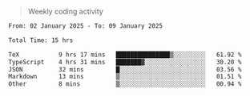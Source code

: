 > Weekly coding activity
<!--START_SECTION:waka-->

```txt
From: 02 January 2025 - To: 09 January 2025

Total Time: 15 hrs

TeX           9 hrs 17 mins   ███████████████▒░░░░░░░░░   61.92 %
TypeScript    4 hrs 31 mins   ███████▓░░░░░░░░░░░░░░░░░   30.20 %
JSON          32 mins         █░░░░░░░░░░░░░░░░░░░░░░░░   03.56 %
Markdown      13 mins         ▒░░░░░░░░░░░░░░░░░░░░░░░░   01.51 %
Other         8 mins          ▒░░░░░░░░░░░░░░░░░░░░░░░░   00.94 %
```

<!--END_SECTION:waka-->

